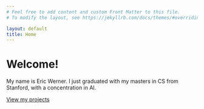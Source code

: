 ```yaml
---
# Feel free to add content and custom Front Matter to this file.
# To modify the layout, see https://jekyllrb.com/docs/themes/#overriding-theme-defaults

layout: default
title: Home
---
```


# Welcome!

My name is Eric Werner. I just graduated with my masters in CS from Stanford, with a concentration in AI.

[View my projects](/projects)